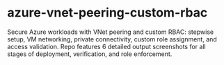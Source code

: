 # azure-vnet-peering-custom-rbac
Secure Azure workloads with VNet peering and custom RBAC: stepwise setup, VM networking, private connectivity, custom role assignment, and access validation. Repo features 6 detailed output screenshots for all stages of deployment, verification, and role enforcement.
